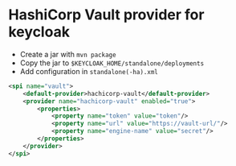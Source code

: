 # HashiCorp Vault provider for keycloak

* Create a jar with `mvn package`
* Copy the jar to `$KEYCLOAK_HOME/standalone/deployments`
* Add configuration in `standalone(-ha).xml`

```xml
<spi name="vault">
    <default-provider>hachicorp-vault</default-provider>
    <provider name="hachicorp-vault" enabled="true">
        <properties>
            <property name="token" value="token"/>
            <property name="url" value="https://vault-url/"/>
            <property name="engine-name" value="secret"/>
        </properties>
    </provider>
</spi>
```